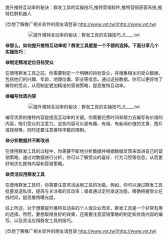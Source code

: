 提升推特互动率的秘诀：群发工具的实操技巧,推特营销软件,推特营销获客系统,推特拉群机器人

[😍想了解推广相关软件的朋友请登录 http://www.vst.tw](http://www.vst.tw)

 <center><img src="https://vst.tw/MP4/tuiguang/png/7.png" alt="提升推特互动率的秘诀：群发工具的实操技巧_0____.txt"></center>

**😄那么，如何提升推特互动率呢？群发工具就是一个不错的选择。下面分享几个实操技巧：**

**😄制定精准定位目标受众**

在使用群发工具之前，你需要制定一个明确的目标受众，并搜集相关的受众数据，包括他们的兴趣、年龄、地理位置、职业等信息。通过这些数据，你可以更好地了解你的受众，从而制定更加精准的营销策略，提高推特互动率。

**😄编写优质内容**

 <center><img src="https://vst.tw/MP4/tuiguang/png/5.png" alt="提升推特互动率的秘诀：群发工具的实操技巧_0____.txt"></center>

编写优质的推特内容是提高互动率的关键。你需要花费时间和精力去编写有价值的内容，吸引受众的注意力。这些内容可以是有趣、有用、有新闻价值的文章、图片或视频等，同时还要注意推特字数的限制。

**😄分析数据并不断改进**

在使用群发工具的过程中，你需要不断地分析数据并根据数据反馈来改进自己的营销策略。通过对数据进行分析，你可以了解受众的喜好、行为习惯等信息，从而更好地优化推特内容和营销策略。

**😄灵活应用群发工具**

在使用群发工具时，你需要注意灵活运用工具的功能。例如，你可以通过群发工具批量发送私信，提高与关注者的互动率；或者通过定时发送功能，精确把握受众在线时间，提高推特曝光度。

综上所述，对于想要提升推特互动率的个人或企业而言，群发工具是一个非常有用的选择。然而，要想取得良好的效果，还需要注意营销策略的制定和优质内容的编写，以及灵活应用群发工具的技巧。

[😍想了解推广相关软件的朋友请登录 http://www.vst.tw](http://www.vst.tw)




